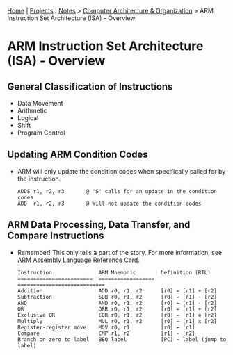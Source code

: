 [Home](../../) | [Projects](../../projects) | [Notes](../) > <a href="./">Computer Architecture & Organization</a> > ARM Instruction Set Architecture (ISA) - Overview

# ARM Instruction Set Architecture (ISA) - Overview



## General Classification of Instructions

* Data Movement
* Arithmetic
* Logical
* Shift
* Program Control



## Updating ARM Condition Codes

* ARM will only update the condition codes when specifically called for by the instruction.    

  ```plain
  ADDS r1, r2, r3       @ 'S' calls for an update in the condition codes
  ADD  r1, r2, r3       @ Will not update the condition codes
  ```



## ARM Data Processing, Data Transfer, and Compare Instructions

- Remember! This only tells a part of the story. For more information, see [ARM Assembly Language Reference Card](arm-assembly-language-reference-card).

  ```plain
  Instruction               ARM Mnemonic        Definition (RTL)
  ========================  ==================  ============================
  Addition                  ADD r0, r1, r2      [r0] ← [r1] + [r2]
  Subtraction               SUB r0, r1, r2      [r0] ← [r1] - [r2]
  AND                       AND r0, r1, r2      [r0] ← [r1] · [r2]
  OR                        ORR r0, r1, r2      [r0] ← [r1] + [r2]
  Exclusive OR              EOR r0, r1, r2      [r0] ← [r1] ⊕ [r2]
  Multiply                  MUL r0, r1, r2      [r0] ← [r1] x [r2]
  Register-register move    MOV r0, r1          [r0] ← [r1]
  Compare                   CMP r1, r2          [r1] - [r2]
  Branch on zero to label   BEQ label           [PC] ← label (jump to label)
  ```
